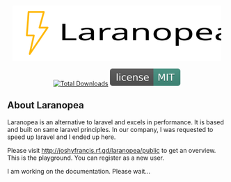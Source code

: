 <p align="center"><img src="laranopea.svg"></p>

<p align="center">
 <a href="https://github.com/JoshyFrancis/laranopea"><img src="https://img.shields.io/github/downloads/JoshyFrancis/laranopea/total.svg" alt="Total Downloads"></a>
 <img src="MIT.svg" alt="License"> 
</p>

## About Laranopea
Laranopea is an alternative to laravel and excels in performance. It is based and built on same laravel principles. In our company, I was requested to speed up laravel and I ended up here.

Please visit <a href="http://joshyfrancis.rf.gd/laranopea/public">http://joshyfrancis.rf.gd/laranopea/public</a> to get an overview. This is the playground.
You can register as a new user.

I am working on the documentation. Please wait...

